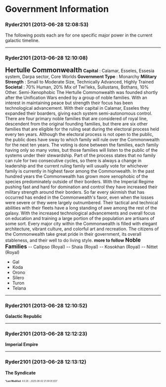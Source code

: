 # Government Information

### **Ryder2101** (2013-06-28 12:08:53)

The following posts each are for one specific major power in the current galactic timeline.

---

### **Ryder2101** (2013-06-28 12:10:08)

<span style="font-size: 1.50em;">**Hertulle Commonwealth**</span>
**Capital** : Calamar, Esseles, Essesia system, Darpa sector, Core Worlds
**Government Type** : Monarchy
**Military Strength** : Small to Moderate Size, Technically Advanced, Highly Trained
**Societal** : 70% Human, 20% Mix of Twi'leks, Sullustans, Bothans, 10% Other. Semi-Xenophobic
The Hertulle Commonwealth was founded shortly after the Unification Wars ended by a group of noble families. With an interest in maintaining peace but strength their focus has been technological advancement. With their capital in Calamar, Esseles they expanded their boarders, giving each system semi-autonomous control. There are four primary noble families that are considered of royal line, descendent from the original founding families, but there are six other families that are eligible for the ruling seat during the electoral process held every ten years. Although the electoral process is not open to the public, the public does have sway to which family will rule over the Commonwealth for the next ten years. The voting is done between the families, each family having only so many votes, but those families will listen to the public of the systems under their stewardship. Part of the process states that no family can rule for two consecutive cycles, so there is always a change in leadership and the current ruling family will usually vote for whichever family is currently in highest favor among the Commonwealth.
In the past hundred years the Commonwealth has grown more xenophobic of the species predominately outside of their borders. With the Imperial Regime pushing fast and hard for domination and control they have increased their military strength around their borders. So far every skirmish that has occurred has ended in the Commonwealth's favor, even when the losses were severe or they were largely outnumbered. Their tactical and technical abilities with their fleets have a long standing of awe among the rest of the galaxy.
With the increased technological advancements and overall focus on education and training a large portion of the population are artisans of some sort. Every major city within the Commonwealth is filled with elegant architecture, vibrant culture, and colorful art and recreation. The citizens of the Commonwealth take great pride in their government, its overall stableness, and their well to do living style.
**more to follow**
<span style="font-size: 1.25em;">**Noble Families**</span>
-- Callipso (Royal)
-- Shaia (Royal)
-- Kosokhan (Royal)
-- Nittet (Royal)
- Gal
- Koda
- Orono
- Silero
- Turon
- Telana

---

### **Ryder2101** (2013-06-28 12:10:52)

**Galactic Republic**

---

### **Ryder2101** (2013-06-28 12:12:23)

**Imperial Empire**

---

### **Ryder2101** (2013-06-28 12:13:12)

**The Syndicate**



<span style="font-size: 0.5em;">***Last Modified**: 4.0.28 - *2025-06-02 21:39:35 EDT*</span>
